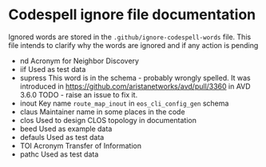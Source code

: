 # Codespell ignore file documentation

Ignored words are stored in the `.github/ignore-codespell-words` file. This file
intends to clarify why the words are ignored and if any action is pending

- nd
    Acronym for Neighbor Discovery
- iif
    Used as test data
- supress
    This word is in the schema - probably wrongly spelled. It was introduced in
    https://github.com/aristanetworks/avd/pull/3360 in AVD 3.6.0
    TODO - raise an issue to fix it.
- inout
    Key name `route_map_inout` in `eos_cli_config_gen` schema
- claus
    Maintainer name in some places in the code
- clos
    Used to design CLOS topology in documentation
- beed
    Used as example data
- defauls
    Used as test data
- TOI
    Acronym Transfer of Information
- pathc
    Used as test data
